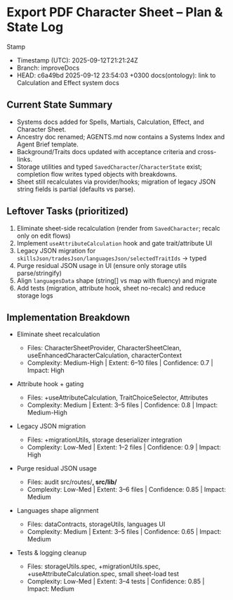 # Export PDF Character Sheet – Plan & State Log

Stamp
- Timestamp (UTC): 2025-09-12T21:21:24Z
- Branch: improveDocs
- HEAD: c6a49bd 2025-09-12 23:54:03 +0300 docs(ontology): link to Calculation and Effect system docs

## Current State Summary

- Systems docs added for Spells, Martials, Calculation, Effect, and Character Sheet.
- Ancestry doc renamed; AGENTS.md now contains a Systems Index and Agent Brief template.
- Background/Traits docs updated with acceptance criteria and cross-links.
- Storage utilities and typed `SavedCharacter`/`CharacterState` exist; completion flow writes typed objects with breakdowns.
- Sheet still recalculates via provider/hooks; migration of legacy JSON string fields is partial (defaults vs parse).

## Leftover Tasks (prioritized)

1) Eliminate sheet-side recalculation (render from `SavedCharacter`; recalc only on edit flows)
2) Implement `useAttributeCalculation` hook and gate trait/attribute UI
3) Legacy JSON migration for `skillsJson/tradesJson/languagesJson/selectedTraitIds` → typed
4) Purge residual JSON usage in UI (ensure only storage utils parse/stringify)
5) Align `languagesData` shape (string[] vs map with fluency) and migrate
6) Add tests (migration, attribute hook, sheet no-recalc) and reduce storage logs

## Implementation Breakdown

- Eliminate sheet recalculation
  - Files: CharacterSheetProvider, CharacterSheetClean, useEnhancedCharacterCalculation, characterContext
  - Complexity: Medium-High | Extent: 6–10 files | Confidence: 0.7 | Impact: High

- Attribute hook + gating
  - Files: +useAttributeCalculation, TraitChoiceSelector, Attributes
  - Complexity: Medium | Extent: 3–5 files | Confidence: 0.8 | Impact: Medium-High

- Legacy JSON migration
  - Files: +migrationUtils, storage deserializer integration
  - Complexity: Low-Med | Extent: 1–2 files | Confidence: 0.9 | Impact: High

- Purge residual JSON usage
  - Files: audit src/routes/**, src/lib/**
  - Complexity: Low-Med | Extent: 3–6 files | Confidence: 0.85 | Impact: Medium

- Languages shape alignment
  - Files: dataContracts, storageUtils, languages UI
  - Complexity: Medium | Extent: 3–5 files | Confidence: 0.65 | Impact: Medium

- Tests & logging cleanup
  - Files: storageUtils.spec, +migrationUtils.spec, +useAttributeCalculation.spec, small sheet-load test
  - Complexity: Low-Med | Extent: 3–4 tests | Confidence: 0.85 | Impact: Medium


